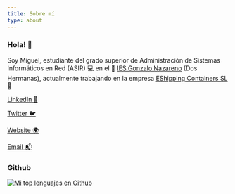 ```yaml
---
title: Sobre mí
type: about
---
```

### Hola! 👋

Soy Miguel, estudiante del grado superior de Administración de Sistemas Informáticos en Red (ASIR) 💻 en el 🏢 [IES Gonzalo Nazareno](https://github.com/iesgn) (Dos Hermanas), actualmente trabajando en la empresa [EShipping Containers SL](https://www.eshipping.es) 🚢

[LinkedIn 💼](https://www.linkedin.com/in/miguel-figueroa-escribano-9357b61a0/)

[Twitter 🐦](https://twitter.com/miguefigueroa_)

[Website 🌍](https://www.mfecloud.es)

[Email 📬](mailto:miguel@mfecloud.es)

### Github
[![Mi top lenguajes en Github](https://github-readme-stats.vercel.app/api/top-langs/?username=mfigueroaescribano&layout=compact)](https://github.com/anuraghazra/github-readme-stats)